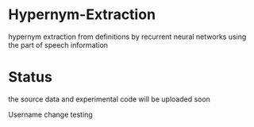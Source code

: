 # Hypernym-Extraction
hypernym extraction from definitions by recurrent neural networks using the part of speech information

# Status
the source data and experimental code will be uploaded soon

Username change testing
